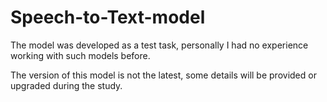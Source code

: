 # Speech-to-Text-model

The model was developed as a test task, personally I had no experience working with such models before.

The version of this model is not the latest, some details will be provided or upgraded during the study.
